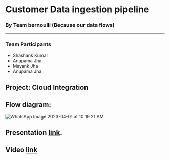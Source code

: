 # Customer Data ingestion pipeline
### By Team bernoulli (Because our data flows)
**************************

### Team Participants
 
* Shashank Kumar
* Anupama Jha
* Mayank Jha
* Anupama Jha

## Project: Cloud Integration

## Flow diagram:

![WhatsApp Image 2023-04-01 at 10 19 21 AM](https://user-images.githubusercontent.com/74819565/229266716-fecb8552-9973-4253-87fb-9d9224c60ebb.jpeg)

## Presentation [link](https://docs.google.com/presentation/d/1Iag2RPmuqI0fnrUGfupfiWtIUGACXibvIzgjkZEi4x0/edit#slide=id.g13e9dbcaf0c_0_512).

## Video [link](https://drive.google.com/file/d/1YVp7Ri_2hxM1cyefVUVlzBxEhfPTZh8Y/view?usp=share_link)
